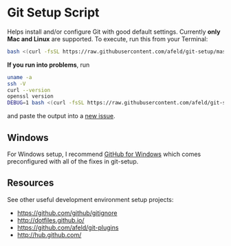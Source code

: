 # Git Setup Script

Helps install and/or configure Git with good default settings. Currently **only Mac and Linux** are supported. To execute, run this from your Terminal:

```bash
bash <(curl -fsSL https://raw.githubusercontent.com/afeld/git-setup/master/setup.sh)
```

**If you run into problems**, run

```bash
uname -a
ssh -V
curl --version
openssl version
DEBUG=1 bash <(curl -fsSL https://raw.githubusercontent.com/afeld/git-setup/master/setup.sh)
```

and paste the output into a [new issue](https://github.com/afeld/git-setup/issues/new).

## Windows

For Windows setup, I recommend [GitHub for Windows](http://windows.github.com/) which comes preconfigured with all of the fixes in git-setup.

## Resources

See other useful development environment setup projects:

* https://github.com/github/gitignore
* http://dotfiles.github.io/
* https://github.com/afeld/git-plugins
* http://hub.github.com/
